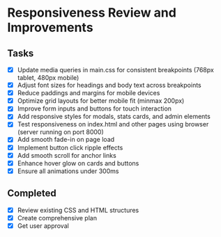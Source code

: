 # Responsiveness Review and Improvements

## Tasks

- [x] Update media queries in main.css for consistent breakpoints (768px tablet, 480px mobile)
- [x] Adjust font sizes for headings and body text across breakpoints
- [x] Reduce paddings and margins for mobile devices
- [x] Optimize grid layouts for better mobile fit (minmax 200px)
- [x] Improve form inputs and buttons for touch interaction
- [x] Add responsive styles for modals, stats cards, and admin elements
- [x] Test responsiveness on index.html and other pages using browser (server running on port 8000)
- [x] Add smooth fade-in on page load
- [x] Implement button click ripple effects
- [x] Add smooth scroll for anchor links
- [x] Enhance hover glow on cards and buttons
- [x] Ensure all animations under 300ms

## Completed

- [x] Review existing CSS and HTML structures
- [x] Create comprehensive plan
- [x] Get user approval
